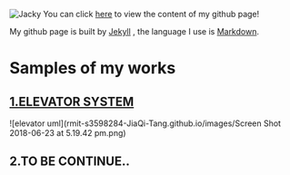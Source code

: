 ![Jacky](rmit-s3598284-JiaQi-Tang.github.io/images/fullsizeoutput_d1f.jpeg)
You can click [here](https://github.com/rmit-s3598284-JiaQi-Tang/rmit-s3598284-JiaQi-Tang.github.io) to view the content of my github page!

My github page is built by [Jekyll](https://jekyllrb.com/) , the language I use is [Markdown](https://guides.github.com/features/mastering-markdown/).

# **Samples of my works**

## [1.ELEVATOR SYSTEM](https://github.com/rmit-s3598284-JiaQi-Tang/Elevator)

![elevator uml](rmit-s3598284-JiaQi-Tang.github.io/images/Screen Shot 2018-06-23 at 5.19.42 pm.png)

## 2.TO BE CONTINUE..
